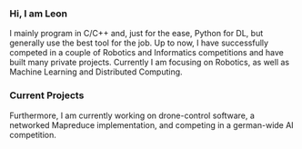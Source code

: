 ### Hi, I am Leon
I mainly program in C/C++ and, just for the ease, Python for DL, but generally use the best tool for the job. Up to now, I have successfully competed in a couple of Robotics and Informatics competitions and have built many private projects. Currently I am focusing on Robotics, as well as Machine Learning and Distributed Computing.

### Current Projects
Furthermore, I am currently working on drone-control software, a networked Mapreduce implementation, and competing in a german-wide AI competition.
